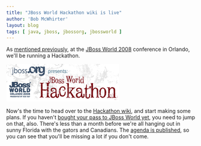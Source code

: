 ```yaml
---
title: "JBoss World Hackathon wiki is live"
author: 'Bob McWhirter'
layout: blog
tags: [ java, jboss, jbossorg, jbossworld ]
---
```

As <a href="/blog/jboss-world-roundtable-and-hackathon" title="Hackathon!">mentioned previously</a>, at the <a href="http://jbossworld.com/" title="JBoss World 2008">JBoss World 2008</a> conference in Orlando, we'll be running a Hackathon.

<a href="http://2249.atlassian.com/display/HACK/Home" title="Hackathon wiki!">
  <img src="/blog/assets/spotlight_jbw_hackathon2.jpg"/>
</a>

Now's the time to head over to the <a href="http://2249.atlassian.com/display/HACK/Home" title="Hackathon wiki!">Hackathon wiki</a>, and start making some plans. If you haven't <a href="http://jbossworld.com/register/" title="Register for JBoss World">bought your pass to JBoss World yet</a>, you need to jump on that, also.  There's less than a month before we're all hanging out in sunny Florida with the gators and Canadians.  The <a href="http://jbossworld.com/agenda/" title="JBoss World Agenda">agenda is published</a>, so you can see that you'll be missing a lot if you don't come.
